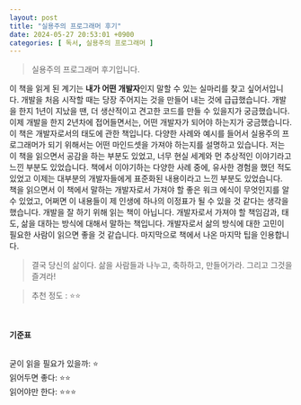 ```yaml
---
layout: post
title: "실용주의 프로그래머 후기"
date: 2024-05-27 20:53:01 +0900
categories: [ 독서, 실용주의 프로그래머 ]
---
```


> 실용주의 프로그래머 후기입니다.

이 책을 읽게 된 계기는 **내가 어떤 개발자**인지 말할 수 있는 실마리를 찾고 싶어서입니다. 개발을 처음 시작할 때는 당장 주어지는 것을 만들어 내는 것에 급급했습니다. 개발을
한지 1년이 지났을 땐, 더 생산적이고 견고한 코드를 만들 수 있을지가 궁금했습니다. 이제 개발을 한지 2년차에 접어들면서는, 어떤 개발자가 되어야 하는지가 궁금했습니다.
<br>
이 책은 개발자로서의 태도에 관한 책입니다. 다양한 사례와 예시를 들어서 실용주의 프로그래머가 되기 위해서는 어떤 마인드셋을 가져야 하는지를 설명하고 있습니다. 저는 이 책을
읽으면서 공감을 하는 부분도 있었고, 너무 현실 세계와 먼 추상적인 이야기라고 느낀 부분도 있었습니다. 책에서 이야기하는
다양한 사례 중에, 유사한 경험을 했던 적도 있었고 이제는 대부분의 개발자들에게 표준화된 내용이라고 느낀 부분도 있었습니다.
<br>
책을 읽으면서 이 책에서 말하는 개발자로서 가져야 할 좋은 워크 에식이 무엇인지를 알 수 있었고, 어쩌면 이 내용들이 제 인생에 하나의 이정표가 될 수 있을 것 같다는 생각을
했습니다. 개발을 잘 하기 위해 읽는 책이 아닙니다. 개발자로서 가져야 할 책임감과, 태도, 삶을 대하는 방식에 대해서 말하는 책입니다. 개발자로서 삶의 방식에 대한 고민이 필요한
사람이 읽으면 좋을 것 같습니다. 마지막으로 책에서 나온 마지막 팁을 인용합니다.

> 결국 당신의 삶이다. 삶을 사람들과 나누고, 축하하고, 만들어가라. 그리고 그것을 즐겨라!

> 추천 정도 : ⭐️⭐️

<br>

**기준표**

<br>
굳이 읽을 필요가 있을까: ⭐
<br>
읽어두면 좋다: ⭐️⭐️
<br>
읽어야만 한다: ⭐️⭐️⭐️
